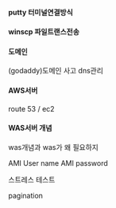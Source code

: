 #### putty 터미널연결방식

#### winscp 파일트랜스전송



#### 도메인

(godaddy)도메인 사고 dns관리




#### AWS서버
route 53 / ec2 




#### WAS서버 개념
was개념과 was가 왜 필요하지

AMI User name   AMI password




스트레스 테스트

pagination	